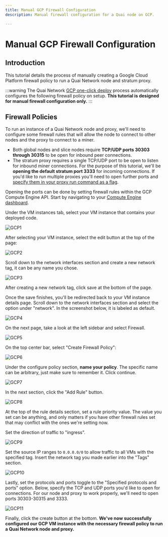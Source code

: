 ```yaml
---
title: Manual GCP Firewall Configuration
description: Manual firewall configuration for a Quai node on GCP.

---
```


# Manual GCP Firewall Configuration

## Introduction

This tutorial details the process of manually creating a Google Cloud Platform firewall policy to run a Quai Network node and stratum proxy.

:::warning
The Quai Network [GCP one-click deploy](/participate/node/one-click/gcp.md) process automatically configures the following firewall policy on setup. **This tutorial is designed for manual firewall configuration only.**
:::

## Firewall Policies

To run an instance of a Quai Network node and proxy, we'll need to configure some firewall rules that will allow the node to connect to other nodes and the proxy to connect to a miner.

- Both global nodes and slice nodes require **TCP/UDP ports 30303 through 30315** to be open for inbound peer connections.
- The stratum proxy requires a single TCP/UDP port to be open to listen for inbound miner connections. For the purpose of this tutorial, we'll be **opening the default stratum port 3333** for incoming connections. If you'd like to run multiple proxies you'll need to open further ports and [specify them in your proxy run command as a flag](/participate/stratum-proxy/run-stratum.md).

Opening the ports can be done by setting firewall rules within the GCP Compute Engine API. Start by navigating to your [Compute Engine dashboard](https://console.cloud.google.com/compute/instances).

Under the VM instances tab, select your VM instance that contains your deployed code.

![GCP1](/img/GCP/GCP1.jpg)

After selecting your VM instance, select the edit button at the top of the page:

![GCP2](/img/GCP/GCP1.jpg)

Scroll down to the network interfaces section and create a new network tag, it can be any name you chose.

![GCP3](/img/GCP/GCP3.jpg)

After creating a new network tag, click save at the bottom of the page.

Once the save finishes, you'll be redirected back to your VM instance details page. Scroll down to the network interfaces section and select the option under "network". In the screenshot below, it is labeled as default.

![GCP4](/img/GCP/GCP4.jpg)

On the next page, take a look at the left sidebar and select Firewall.

![GCP5](/img/GCP/GCP5.jpg)

On the top center bar, select "Create Firewall Policy":

![GCP6](/img/GCP/GCP6.jpg)

Under the configure policy section, **name your policy**. The specific name can be arbitrary, just make sure to remember it. Click continue.

![GCP7](/img/GCP/GCP7.jpg)

In the next section, click the "Add Rule" button.

![GCP8](/img/GCP/GCP8.jpg)

At the top of the rule details section, set a rule priority value. The value you set can be anything, and only matters if you have other firewall rules set that may conflict with the ones we're setting now.

Set the direction of traffic to "ingress".

![GCP9](/img/GCP/GCP9.jpg)

Set the source IP ranges to `0.0.0.0/0` to allow traffic to all VMs with the specified tag. Insert the network tag you made earlier into the "Tags" section.

![GCP10](/img/GCP/GCP10.jpg)

Lastly, set the protocols and ports toggle to the "Specified protocols and ports" option. Below, specify the TCP and UDP ports you'd like to open for connections. For our node and proxy to work properly, we'll need to open ports 30303-30315 and 3333.

![GCP11](/img/GCP/GCP11.jpg)

Finally, click the create button at the bottom. **We've now successfully configured our GCP VM instance with the necessary firewall policy to run a Quai Network node and proxy.**
